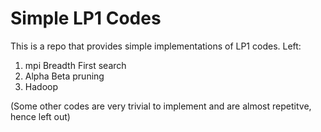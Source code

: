 # Simple LP1 Codes
This is a repo that provides simple implementations of LP1 codes. 
Left:
1) mpi Breadth First search
2) Alpha Beta pruning
3) Hadoop

(Some other codes are very trivial to implement and are almost repetitve, hence left out)
